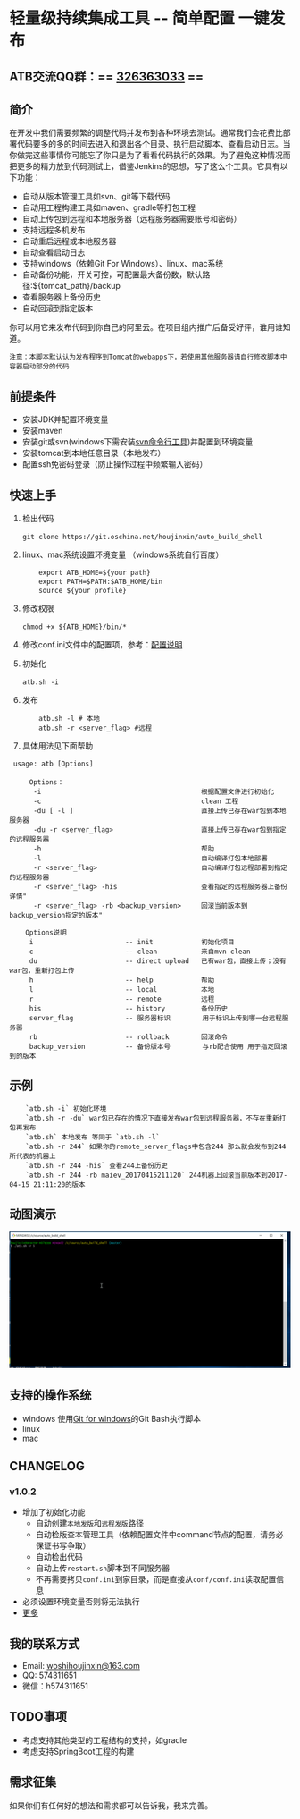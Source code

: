 # 轻量级持续集成工具 -- 简单配置 一键发布
## ATB交流QQ群：== [326363033](https://shang.qq.com/wpa/qunwpa?idkey=04c38c2f3d6aebca1930ddd5f3ccf9a5581bc0e4fffd6ea156c1cebe9e4b3716) ==

## 简介
在开发中我们需要频繁的调整代码并发布到各种环境去测试。通常我们会花费比部署代码要多的多的时间去进入和退出各个目录、执行启动脚本、查看启动日志。当你做完这些事情你可能忘了你只是为了看看代码执行的效果。为了避免这种情况而把更多的精力放到代码测试上，借鉴Jenkins的思想，写了这么个工具。它具有以下功能：
* 自动从版本管理工具如svn、git等下载代码
* 自动用工程构建工具如maven、gradle等打包工程
* 自动上传包到远程和本地服务器（远程服务器需要账号和密码）
* 支持远程多机发布
* 自动重启远程或本地服务器
* 自动查看启动日志
* 支持windows（依赖Git For Windows）、linux、mac系统
* 自动备份功能，开关可控，可配置最大备份数，默认路径:${tomcat_path}/backup
* 查看服务器上备份历史
* 自动回滚到指定版本

你可以用它来发布代码到你自己的阿里云。在项目组内推广后备受好评，谁用谁知道。

`注意：本脚本默认认为发布程序到Tomcat的webapps下，若使用其他服务器请自行修改脚本中容器启动部分的代码`

## 前提条件
* 安装JDK并配置环境变量
* 安装maven
* 安装git或svn(windows下需安装[svn命令行工具](https://tortoisesvn.net/downloads.html))并配置到环境变量
* 安装tomcat到本地任意目录（本地发布）
* 配置ssh免密码登录（防止操作过程中频繁输入密码）

## 快速上手
1. 检出代码

    `git clone https://git.oschina.net/houjinxin/auto_build_shell`
2. linux、mac系统设置环境变量 （windows系统自行百度）

    ```SHELL
        export ATB_HOME=${your path}
        export PATH=$PATH:$ATB_HOME/bin
        source ${your profile}
    ```
3. 修改权限

    `chmod +x ${ATB_HOME}/bin/*`
4. 修改conf.ini文件中的配置项，参考：[配置说明](docs/配置说明.md)
5. 初始化

    `atb.sh -i`
6. 发布

    ```SHELL
        atb.sh -l # 本地
        atb.sh -r <server_flag> #远程
    ```
6. 具体用法见下面帮助

```
 usage: atb [Options]

     Options：
      -i                                        根据配置文件进行初始化
      -c                                        clean 工程
      -du [ -l ]                                直接上传已存在war包到本地服务器
      -du -r <server_flag>                      直接上传已存在war包到指定的远程服务器
      -h                                        帮助
      -l                                        自动编译打包本地部署
      -r <server_flag>                          自动编译打包远程部署到指定的远程服务器
      -r <server_flag> -his                     查看指定的远程服务器上备份详情"
      -r <server_flag> -rb <backup_version>     回滚当前版本到backup_version指定的版本"

```

```
    Options说明
     i                       -- init            初始化项目
     c                       -- clean           来自mvn clean
     du                      -- direct upload   已有war包，直接上传；没有war包，重新打包上传 
     h                       -- help            帮助
     l                       -- local           本地
     r                       -- remote          远程
     his                     -- history         备份历史
     server_flag             -- 服务器标识        用于标识上传到哪一台远程服务器
     rb                      -- rollback        回滚命令
     backup_version          -- 备份版本号        与rb配合使用 用于指定回滚到的版本

```

## 示例
```
    `atb.sh -i` 初始化环境
    `atb.sh -r -du` war包已存在的情况下直接发布war包到远程服务器，不存在重新打包再发布
    `atb.sh` 本地发布 等同于 `atb.sh -l`
    `atb.sh -r 244` 如果你的remote_server_flags中包含244 那么就会发布到244所代表的机器上
    `atb.sh -r 244 -his` 查看244上备份历史
    `atb.sh -r 244 -rb maiev_20170415211120` 244机器上回滚当前版本到2017-04-15 21:11:20的版本

```

## 动图演示
![image](images/atb效果图.gif)

## 支持的操作系统
* windows 
	使用[Git for windows](https://git-for-windows.github.io/)的Git Bash执行脚本
* linux
* mac

## CHANGELOG
### v1.0.2 
* 增加了初始化功能
    - 自动创建`本地发版`和`远程发版`路径
    - 自动检版查本管理工具（依赖配置文件中command节点的配置，请务必保证书写争取）
    - 自动检出代码
    - 自动上传`restart.sh`脚本到不同服务器
    - 不再需要拷贝`conf.ini`到家目录，而是直接从`conf/conf.ini`读取配置信息
* 必须设置环境变量否则将无法执行
* [更多](CHANGELOG.md)

## 我的联系方式
* Email: woshihoujinxin@163.com
* QQ: 574311651
* 微信：h574311651

## TODO事项
* 考虑支持其他类型的工程结构的支持，如gradle
* 考虑支持SpringBoot工程的构建

## 需求征集
如果你们有任何好的想法和需求都可以告诉我，我来完善。
